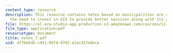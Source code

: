 ```yaml
---
content_type: resource
description: This resource contains notes based on municipalities are recognizing
  the need to invest in GIS to provide better services along with its advantages.
file: https://ol-ocw-studio-app-production.s3.amazonaws.com/courses/11-522-research-seminar-on-urban-information-systems-fall-2005/df76e63bc45109f487d2e2acd17e8ece_notes_7.pdf
file_type: application/pdf
resourcetype: Document
title: notes_7.pdf
uid: df76e63b-c451-09f4-87d2-e2acd17e8ece
---
```

